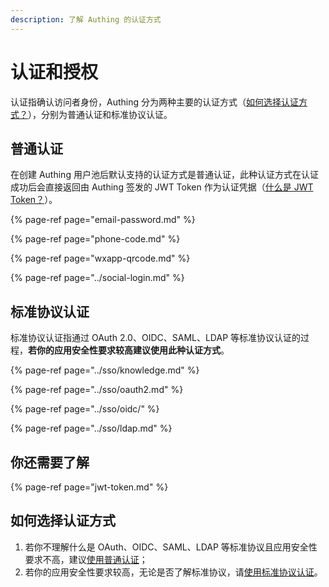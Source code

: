 ```yaml
---
description: 了解 Authing 的认证方式
---
```


# 认证和授权

认证指确认访问者身份，Authing 分为两种主要的认证方式（[如何选择认证方式？](https://learn.authing.cn/authing/advanced/authentication#ru-he-xuan-ze-ren-zheng-fang-shi)），分别为普通认证和标准协议认证。

## 普通认证

在创建 Authing 用户池后默认支持的认证方式是普通认证，此种认证方式在认证成功后会直接返回由 Authing 签发的 JWT Token 作为认证凭据（[什么是 JWT Token？](https://learn.authing.cn/authing/advanced/authentication/jwt-token)）。

{% page-ref page="email-password.md" %}

{% page-ref page="phone-code.md" %}

{% page-ref page="wxapp-qrcode.md" %}

{% page-ref page="../social-login.md" %}

## 标准协议认证

标准协议认证指通过 OAuth 2.0、OIDC、SAML、LDAP 等标准协议认证的过程，**若你的应用安全性要求较高建议使用此种认证方式**。

{% page-ref page="../sso/knowledge.md" %}

{% page-ref page="../sso/oauth2.md" %}

{% page-ref page="../sso/oidc/" %}

{% page-ref page="../sso/ldap.md" %}

## 你还需要了解

{% page-ref page="jwt-token.md" %}

## 如何选择认证方式

1. 若你不理解什么是 OAuth、OIDC、SAML、LDAP 等标准协议且应用安全性要求不高，建议[使用普通认证](https://learn.authing.cn/authing/advanced/authentication#pu-tong-ren-zheng)；
2. 若你的应用安全性要求较高，无论是否了解标准协议，请[使用标准协议认证](https://learn.authing.cn/authing/advanced/authentication#biao-zhun-xie-yi-ren-zheng)。





